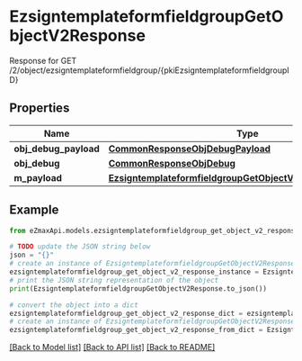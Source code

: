 # EzsigntemplateformfieldgroupGetObjectV2Response

Response for GET /2/object/ezsigntemplateformfieldgroup/{pkiEzsigntemplateformfieldgroupID}

## Properties

Name | Type | Description | Notes
------------ | ------------- | ------------- | -------------
**obj_debug_payload** | [**CommonResponseObjDebugPayload**](CommonResponseObjDebugPayload.md) |  | 
**obj_debug** | [**CommonResponseObjDebug**](CommonResponseObjDebug.md) |  | [optional] 
**m_payload** | [**EzsigntemplateformfieldgroupGetObjectV2ResponseMPayload**](EzsigntemplateformfieldgroupGetObjectV2ResponseMPayload.md) |  | 

## Example

```python
from eZmaxApi.models.ezsigntemplateformfieldgroup_get_object_v2_response import EzsigntemplateformfieldgroupGetObjectV2Response

# TODO update the JSON string below
json = "{}"
# create an instance of EzsigntemplateformfieldgroupGetObjectV2Response from a JSON string
ezsigntemplateformfieldgroup_get_object_v2_response_instance = EzsigntemplateformfieldgroupGetObjectV2Response.from_json(json)
# print the JSON string representation of the object
print(EzsigntemplateformfieldgroupGetObjectV2Response.to_json())

# convert the object into a dict
ezsigntemplateformfieldgroup_get_object_v2_response_dict = ezsigntemplateformfieldgroup_get_object_v2_response_instance.to_dict()
# create an instance of EzsigntemplateformfieldgroupGetObjectV2Response from a dict
ezsigntemplateformfieldgroup_get_object_v2_response_from_dict = EzsigntemplateformfieldgroupGetObjectV2Response.from_dict(ezsigntemplateformfieldgroup_get_object_v2_response_dict)
```
[[Back to Model list]](../README.md#documentation-for-models) [[Back to API list]](../README.md#documentation-for-api-endpoints) [[Back to README]](../README.md)


